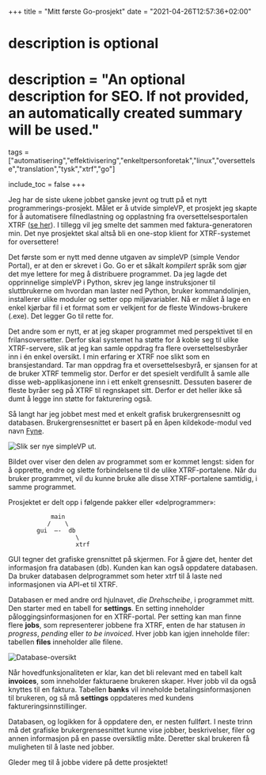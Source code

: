 +++
title = "Mitt første Go-prosjekt"
date = "2021-04-26T12:57:36+02:00"

#
# description is optional
#
# description = "An optional description for SEO. If not provided, an automatically created summary will be used."

tags = ["automatisering","effektivisering","enkeltpersonforetak","linux","oversettelse","translation","tysk","xtrf","go"]

include_toc = false
+++

Jeg har de siste ukene jobbet ganske jevnt og trutt på et nytt programmerings-prosjekt. Målet er å utvide simpleVP, et prosjekt jeg skapte for å automatisere filnedlastning og opplastning fra oversettelsesportalen XTRF \([se her](http://localhost:1313/blogg/simplevp-xtrf-gjort-enkelt/)\). I tillegg vil jeg smelte det sammen med faktura-generatoren min. Det nye prosjektet skal altså bli en one-stop klient for XTRF-systemet for oversettere!

Det første som er nytt med denne utgaven av simpleVP (simple Vendor Portal), er at den er skrevet i Go. Go er et såkalt *kompilert* språk som gjør det mye lettere for meg å distribuere programmet. Da jeg lagde det opprinnelige simpleVP i Python, skrev jeg lange instruksjoner til sluttbrukerne om hvordan man laster ned Python, bruker kommandolinjen, installerer ulike moduler og setter opp miljøvariabler. Nå er målet å lage en enkel kjørbar fil i et format som er velkjent for de fleste Windows-brukere (.exe). Det legger Go til rette for.

Det andre som er nytt, er at jeg skaper programmet med perspektivet til en frilansoversetter. Derfor skal systemet ha støtte for å koble seg til ulike XTRF-servere, slik at jeg kan samle oppdrag fra flere oversettelsesbyråer inn i én enkel oversikt. I min erfaring er XTRF noe slikt som en bransjestandard. Tar man oppdrag fra et oversettelsesbyrå, er sjansen for at de bruker XTRF temmelig stor. Derfor er det spesielt verdifullt å samle alle disse web-applikasjonene inn i ett enkelt grensesnitt. Dessuten baserer de fleste byråer seg på XTRF til regnskapet sitt. Derfor er det heller ikke så dumt å legge inn støtte for fakturering også.

Så langt har jeg jobbet mest med et enkelt grafisk brukergrensesnitt og databasen. Brukergrensesnittet er basert på en åpen kildekode-modul ved navn [Fyne](https://pkg.go.dev/fyne.io/fyne).

![Slik ser nye simpleVP ut.](/images/blogg/simplevp3-gui-first-look.jpg)

Bildet over viser den delen av programmet som er kommet lengst: siden for å opprette, endre og slette forbindelsene til de ulike XTRF-portalene. Når du bruker programmet, vil du kunne bruke alle disse XTRF-portalene samtidig, i samme programmet.

Prosjektet er delt opp i følgende pakker eller «delprogrammer»:

```
            main
           /    \
        gui  –-  db
                   \
                   xtrf

```
GUI tegner det grafiske grensnittet på skjermen. For å gjøre det, henter det informasjon fra databasen (db). Kunden kan kan også oppdatere databasen. Da bruker databasen delprogrammet som heter xtrf til å laste ned informasjonen via API-et til XTRF.

Databasen er med andre ord hjulnavet, *die Drehscheibe*, i programmet mitt. Den starter med en tabell for **settings**. En setting inneholder påloggingsinformasjonen for en XTRF-portal. Per setting kan man finne flere **jobs**, som representerer jobbene fra XTRF, enten de har statusen *in progress*, *pending* eller *to be invoiced*. Hver jobb kan igjen inneholde filer: tabellen **files** inneholder alle filene.

![Database-oversikt](/images/blogg/simplevp3-database.jpg)

Når hovedfunksjonaliteten er klar, kan det bli relevant med en tabell kalt **invoices**, som inneholder fakturaene brukeren skaper. Hver jobb vil da også knyttes til en faktura. Tabellen **banks** vil inneholde betalingsinformasjonen til brukeren, og så må **settings** oppdateres med kundens faktureringsinnstillinger.

Databasen, og logikken for å oppdatere den, er nesten fullført. I neste trinn må det grafiske brukergrensesnittet kunne vise jobber, beskrivelser, filer og annen informasjon på en passe oversiktlig måte. Deretter skal brukeren få muligheten til å laste ned jobber.

Gleder meg til å jobbe videre på dette prosjektet!